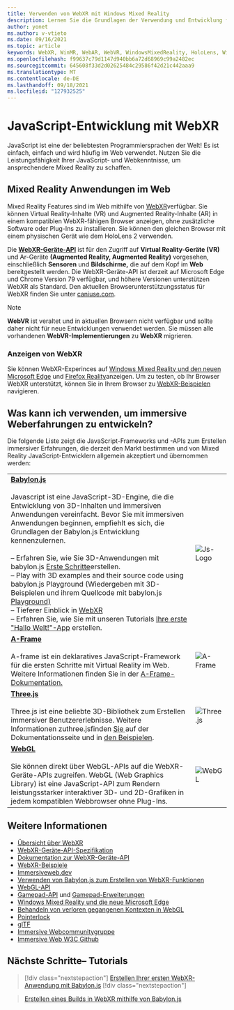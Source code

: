 ```yaml
---
title: Verwenden von WebXR mit Windows Mixed Reality
description: Lernen Sie die Grundlagen der Verwendung und Entwicklung für WebXR-Anwendungen kennen, die auf Windows Mixed Reality immersiven Headsets ausgeführt werden.
author: yonet
ms.author: v-vtieto
ms.date: 09/16/2021
ms.topic: article
keywords: WebXR, WinMR, WebAR, WebVR, WindowsMixedReality, HoloLens, Windows Mixed Reality, Web VR, Web xr, Web mr, web ar, 360, 360 Video, 360 Videos, 360 Foto, 360 Fotos, 360 Inhalte, immersives Web, immersiveweb, IW
ms.openlocfilehash: f99637c79d1147d940bb6a72d68969c99a2482ec
ms.sourcegitcommit: 645608f33d2d02625484c29586f42d21c442aaa9
ms.translationtype: MT
ms.contentlocale: de-DE
ms.lasthandoff: 09/18/2021
ms.locfileid: "127932525"
---
```

# <a name="javascript-development-with-webxr"></a>JavaScript-Entwicklung mit WebXR

JavaScript ist eine der beliebtesten Programmiersprachen der Welt! Es ist einfach, einfach und wird häufig im Web verwendet. Nutzen Sie die Leistungsfähigkeit Ihrer JavaScript- und Webkenntnisse, um ansprechendere Mixed Reality zu schaffen.

## <a name="mixed-reality-applications-on-the-web"></a>Mixed Reality Anwendungen im Web

Mixed Reality Features sind im Web mithilfe von [WebXR](webxr-overview.md)verfügbar. Sie können Virtual Reality-Inhalte (VR) und Augmented Reality-Inhalte (AR) in einem kompatiblen WebXR-fähigen Browser anzeigen, ohne zusätzliche Software oder Plug-Ins zu installieren. Sie können den gleichen Browser mit einem physischen Gerät wie dem HoloLens 2 verwenden.

Die [**WebXR-Geräte-API**](https://www.w3.org/TR/webxr/) ist für den Zugriff auf **Virtual Reality-Geräte (VR)** und Ar-Geräte **(Augmented Reality, Augmented Reality)** vorgesehen, einschließlich **Sensoren** und **Bildschirme,** die auf dem Kopf im **Web** bereitgestellt werden. Die WebXR-Geräte-API ist derzeit auf Microsoft Edge und Chrome Version 79 verfügbar, und höhere Versionen unterstützen WebXR als Standard. Den aktuellen Browserunterstützungsstatus für WebXR finden Sie unter [caniuse.com](https://caniuse.com/#search=webxr).

> [!NOTE]
> **WebVR** ist veraltet und in aktuellen Browsern nicht verfügbar und sollte daher nicht für neue Entwicklungen verwendet werden. Sie müssen alle vorhandenen **WebVR-Implementierungen** zu **WebXR** migrieren.

### <a name="viewing-webxr"></a>Anzeigen von WebXR

Sie können WebXR-Experinces auf [Windows Mixed Reality und den neuen Microsoft Edge](../../whats-new/new-microsoft-edge.md) und [Firefox Reality](https://mixedreality.mozilla.org/firefox-reality/)anzeigen.
Um zu testen, ob Ihr Browser WebXR unterstützt, können Sie in Ihrem Browser zu [WebXR-Beispielen](https://immersive-web.github.io/webxr-samples/) navigieren.

## <a name="what-can-i-use-to-develop-immersive-web-experiences"></a>Was kann ich verwenden, um immersive Weberfahrungen zu entwickeln?

Die folgende Liste zeigt die JavaScript-Frameworks und -APIs zum Erstellen immersiver Erfahrungen, die derzeit den Markt bestimmen und von Mixed Reality JavaScript-Entwicklern allgemein akzeptiert und übernommen werden:

|  |  |
| --- | --- |
|[**Babylon.js**](https://doc.babylonjs.com/)<br/><br/> Javascript ist eine JavaScript-3D-Engine, die die Entwicklung von 3D-Inhalten und immersiven Anwendungen vereinfacht. Bevor Sie mit immersiven Anwendungen beginnen, empfiehlt es sich, die Grundlagen der Babylon.js Entwicklung kennenzulernen.<br/><br/>– Erfahren Sie, wie Sie 3D-Anwendungen mit babylon.js [Erste Schritte](https://doc.babylonjs.com/start)erstellen.<br/>– Play with 3D examples and their source code using babylon.js Playground (Wiedergeben mit 3D-Beispielen und ihrem Quellcode mit babylon.js [Playground)](https://doc.babylonjs.com/examples/)<br/>– Tieferer Einblick in [WebXR](https://doc.babylonjs.com/divingDeeper/webXR)<br/>– Erfahren Sie, wie Sie mit unseren Tutorials [Ihre erste "Hallo Welt!"-App](tutorials/babylonjs-webxr-helloworld/introduction-01.md) erstellen.|![Js-Logo](images/babylon.js.example.png) |
|[**A-Frame**](https://aframe.io/) <br/><br/>A-frame ist ein deklaratives JavaScript-Framework für die ersten Schritte mit Virtual Reality im Web. Weitere Informationen finden Sie in der [A-Frame-Dokumentation.](https://aframe.io/docs/1.2.0/introduction/) |![A-Frame](images/a-frame.example.png)  |
|[**Three.js**](https://threejs.org) <br/><br/>Three.js ist eine beliebte 3D-Bibliothek zum Erstellen immersiver Benutzererlebnisse. Weitere Informationen zuthree.jsfinden [ Sie ](https://threejs.org/docs/index.html#manual/en/introduction/Creating-a-scene) auf der Dokumentationsseite und in [den Beispielen](https://threejs.org/examples/#webgl_animation_cloth). |![Three.js](images/three.js.example.png)  |
|[**WebGL**](https://developer.mozilla.org/en-US/docs/Web/API/WebGL_API)  <br/><br/>Sie können direkt über WebGL-APIs auf die WebXR-Geräte-APIs zugreifen. WebGL (Web Graphics Library) ist eine JavaScript-API zum Rendern leistungsstarker interaktiver 3D- und 2D-Grafiken in jedem kompatiblen Webbrowser ohne Plug-Ins. |![WebGL](images/webgl.example.png)  |

## <a name="see-also"></a>Weitere Informationen

* [Übersicht über WebXR](webxr-overview.md)
* [WebXR-Geräte-API-Spezifikation](https://immersive-web.github.io/webxr/)
* [Dokumentation zur WebXR-Geräte-API](https://developer.mozilla.org/en-US/docs/Web/API/WebXR_Device_API)
* [WebXR-Beispiele](https://immersive-web.github.io/webxr-samples/)
* [Immersiveweb.dev](https://immersiveweb.dev/)
* [Verwenden von Babylon.js zum Erstellen von WebXR-Funktionen](https://doc.babylonjs.com/how_to/introduction_to_webxr)
* [WebGL-API](/previous-versions/windows/internet-explorer/ie-developer/dev-guides/bg182648(v=vs.85))
* [Gamepad-API](https://msdn.microsoft.com/library/dn743630(v=vs.85).aspx) und [Gamepad-Erweiterungen](https://w3c.github.io/gamepad/extensions.html)
* [Windows Mixed Reality und die neue Microsoft Edge](../../whats-new/new-microsoft-edge.md)
* [Behandeln von verloren gegangenen Kontexten in WebGL](https://www.khronos.org/webgl/wiki/HandlingContextLost)
* [Pointerlock](https://www.w3.org/TR/pointerlock/)
* [glTF](https://www.khronos.org/gltf)
* [Immersive Webcommunitygruppe](https://www.w3.org/community/immersive-web/)
* [Immersive Web W3C Github](https://github.com/immersive-web)

## <a name="next-steps--tutorials"></a>Nächste Schritte– Tutorials

> [!div class="nextstepaction"]
> [Erstellen Ihrer ersten WebXR-Anwendung mit Babylon.js](tutorials/babylonjs-webxr-helloworld/introduction-01.md)
> [!div class="nextstepaction"]

> [Erstellen eines Builds in WebXR mithilfe von Babylon.js](tutorials/babylonjs-webxr-piano/introduction-01.md)
